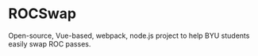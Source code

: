 # ROCSwap
Open-source, Vue-based, webpack, node.js project to help BYU students easily swap ROC passes.

